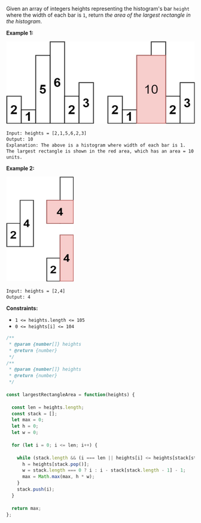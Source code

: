 Given an array of integers heights representing the histogram's bar `height` where the width of each bar is `1`, return *the area of the largest rectangle in the histogram*.

 

__Example 1:__

<img src="../src/Asset/histogram%20ex-1.jpg" width="600" height="220">

```
Input: heights = [2,1,5,6,2,3]
Output: 10
Explanation: The above is a histogram where width of each bar is 1.
The largest rectangle is shown in the red area, which has an area = 10 units.
```

__Example 2:__

<img src="../src/Asset/histogram-ex-2.jpg" width="180" height="280">

```
Input: heights = [2,4]
Output: 4
``` 

__Constraints:__

* `1 <= heights.length <= 105`
* `0 <= heights[i] <= 104`

```javascript
/**
 * @param {number[]} heights
 * @return {number}
 */
/**
 * @param {number[]} heights
 * @return {number}
 */

const largestRectangleArea = function(heights) {

  const len = heights.length;
  const stack = [];
  let max = 0;
  let h = 0;
  let w = 0;
  
  for (let i = 0; i <= len; i++) {
      
    while (stack.length && (i === len || heights[i] <= heights[stack[stack.length - 1]])) {
      h = heights[stack.pop()];
      w = stack.length === 0 ? i : i - stack[stack.length - 1] - 1;
      max = Math.max(max, h * w);
    }
    stack.push(i);
  }
  
  return max;
};
```